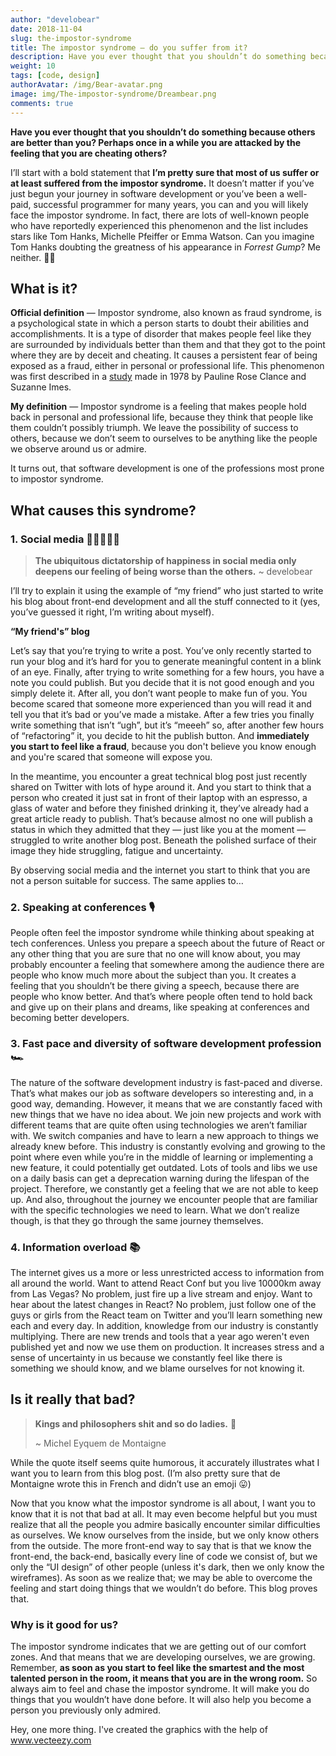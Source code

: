 ```yaml
---
author: "develobear"
date: 2018-11-04
slug: the-impostor-syndrome
title: The impostor syndrome — do you suffer from it?
description: Have you ever thought that you shouldn’t do something because others are better than you? Perhaps once in a while you are attacked by the feeling that you are cheating others?
weight: 10
tags: [code, design]
authorAvatar: /img/Bear-avatar.png
image: img/The-impostor-syndrome/Dreambear.png
comments: true
---
```


**Have you ever thought that you shouldn’t do something because others are better than you? Perhaps once in a while you are attacked by the feeling that you are cheating others?**

I’ll start with a bold statement that **I’m pretty sure that most of us suffer or at least suffered from the impostor syndrome.** It doesn’t matter if you’ve just begun your journey in software development or you’ve been a well-paid, successful programmer for many years, you can and you will likely face the impostor syndrome. In fact, there are lots of well-known people who have reportedly experienced this phenomenon and the list includes stars like Tom Hanks, Michelle Pfeiffer or Emma Watson. Can you imagine Tom Hanks doubting the greatness of his appearance in *Forrest Gump*? Me neither. ‍🤷‍♂️

## What is it?
**Official definition** — Impostor syndrome, also known as fraud syndrome, is a psychological state in which a person starts to doubt their abilities and accomplishments. It is a type of disorder that makes people feel like they are surrounded by individuals better than them and that they got to the point where they are by deceit and cheating. It causes a persistent fear of being exposed as a fraud, either in personal or professional life. This phenomenon was first described in a [study](http://www.paulineroseclance.com/pdf/ip_high_achieving_women.pdf) made in 1978 by Pauline Rose Clance and Suzanne Imes.

**My definition** — Impostor syndrome is a feeling that makes people hold back in personal and professional life, because they think that people like them couldn’t possibly triumph. We leave the possibility of success to others, because we don’t seem to ourselves to be anything like the people we observe around us or admire.

It turns out, that software development is one of the professions most prone to impostor syndrome.

## What causes this syndrome?

### 1. Social media 🙍‍♀️📱🙍‍♂️

> **The ubiquitous dictatorship of happiness in social media only deepens our feeling of being worse than the others.**
~ develobear

I’ll try to explain it using the example of “my friend” who just started to write his blog about front-end development and all the stuff connected to it (yes, you’ve guessed it right, I’m writing about myself).

**“My friend's” blog**

Let’s say that you’re trying to write a post. You’ve only recently started to run your blog and it’s hard for you to generate meaningful content in a blink of an eye. Finally, after trying to write something for a few hours, you have a note you could publish. But you decide that it is not good enough and you simply delete it. After all, you don’t want people to make fun of you. You become scared that someone more experienced than you will read it and tell you that it’s bad or you’ve made a mistake. After a few tries you finally write something that isn’t “ugh”, but it’s “meeeh” so, after another few hours of “refactoring” it, you decide to hit the publish button. And **immediately you start to feel like a fraud**, because you don't believe you know enough and you're scared that someone will expose you.

In the meantime, you encounter a great technical blog post just recently shared on Twitter with lots of hype around it. And you start to think that a person who created it just sat in front of their laptop with an espresso, a glass of water and before they finished drinking it, they’ve already had a great article ready to publish. That’s because almost no one will publish a status in which they admitted that they — just like you at the moment — struggled to write another blog post. Beneath the polished surface of their image they hide struggling, fatigue and uncertainty.

By observing social media and the internet you start to think that you are not a person suitable for success. The same applies to…

### 2. Speaking at conferences 🎙
People often feel the impostor syndrome while thinking about speaking at tech conferences. Unless you prepare a speech about the future of React or any other thing that you are sure that no one will know about, you may probably encounter a feeling that somewhere among the audience there are people who know much more about the subject than you. It creates a feeling that you shouldn’t be there giving a speech, because there are people who know better. And that’s where people often tend to hold back and give up on their plans and dreams, like speaking at conferences and becoming better developers.

### 3. Fast pace and diversity of software development profession 🏎
The nature of the software development industry is fast-paced and diverse. That’s what makes our job as software developers so interesting and, in a good way, demanding. However, it means that we are constantly faced with new things that we have no idea about. We join new projects and work with different teams that are quite often using technologies we aren’t familiar with. We switch companies and have to learn a new approach to things we already knew before. This industry is constantly evolving and growing to the point where even while you’re in the middle of learning or implementing a new feature, it could potentially get outdated. Lots of tools and libs we use on a daily basis can get a deprecation warning during the lifespan of the project. Therefore, we constantly get a feeling that we are not able to keep up. And also, throughout the journey we encounter people that are familiar with the specific technologies we need to learn. What we don’t realize though, is that they go through the same journey themselves.

### 4. Information overload 📚
The internet gives us a more or less unrestricted access to information from all around the world. Want to attend React Conf but you live 10000km away from Las Vegas? No problem, just fire up a live stream and enjoy. Want to hear about the latest changes in React? No problem, just follow one of the guys or girls from the React team on Twitter and you’ll learn something new each and every day. In addition, knowledge from our industry is constantly multiplying. There are new trends and tools that a year ago weren't even published yet and now we use them on production. It increases stress and a sense of uncertainty in us because we constantly feel like there is something we should know, and we blame ourselves for not knowing it.

## Is it really that bad?

> **Kings and philosophers shit and so do ladies.** 💩
> 
> ~ Michel Eyquem de Montaigne

While the quote itself seems quite humorous, it accurately illustrates what I want you to learn from this blog post. (I’m also pretty sure that de Montaigne wrote this in French and didn’t use an emoji 😛)

Now that you know what the impostor syndrome is all about, I want you to know that it is not that bad at all. It may even become helpful but you must realize that all the people you admire basically encounter similar difficulties as ourselves. We know ourselves from the inside, but we only know others from the outside. The more front-end way to say that is that we know the front-end, the back-end, basically every line of code we consist of, but we only the “UI design” of other people (unless it's dark, then we only know the wireframes). As soon as we realize that; we may be able to overcome the feeling and start doing things that we wouldn’t do before. This blog proves that.

### Why is it good for us?
The impostor syndrome indicates that we are getting out of our comfort zones. And that means that we are developing ourselves, we are growing. Remember, **as soon as you start to feel like the smartest and the most talented person in the room, it means that you are in the wrong room.** So always aim to feel and chase the impostor syndrome. It will make you do things that you wouldn’t have done before. It will also help you become a person you previously only admired.

Hey, one more thing. I've created the graphics with the help of <a rel="noreferrer" target="_blank" href="https://vecteezy.com"> www.vecteezy.com</a>
